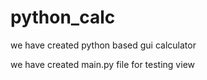 # python_calc
we have created python based gui calculator

we have created main.py file for testing view